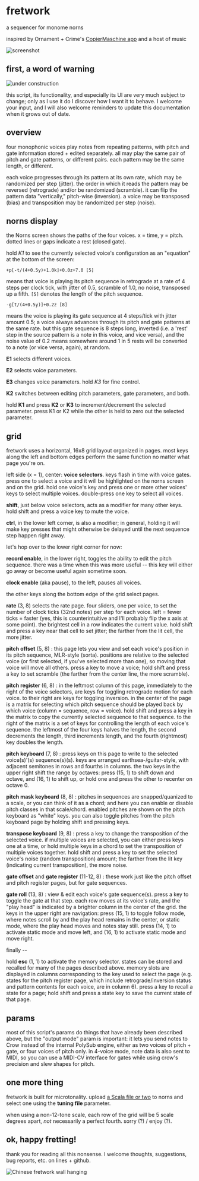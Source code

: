 # fretwork

a sequencer for monome norns

inspired by Ornament + Crime's [CopierMaschine app](https://ornament-and-cri.me/user-manual-v1_3/#anchor-copiermaschine) and a host of music

![screenshot](https://synthetiv.github.io/fretwork/screenshot-1.png)

## first, a word of warning

![under construction](https://synthetiv.github.io/fretwork/pika.gif)

this script, its functionality, and especially its UI are very much subject to change; only as I use it do I discover how I want it to behave. I welcome your input, and I will also welcome reminders to update this documentation when it grows out of date.

## overview

four monophonic voices play notes from repeating patterns, with pitch and gate information stored + edited separately. all may play the same pair of pitch and gate patterns, or different pairs. each pattern may be the same length, or different.

each voice progresses through its pattern at its own rate, which may be randomized per step (jitter). the order in which it reads the pattern may be reversed (retrograde) and/or be randomized (scramble). it can flip the pattern data "vertically," pitch-wise (inversion). a voice may be transposed (bias) and transposition may be randomized per step (noise).

## norns display

the Norns screen shows the paths of the four voices. x = time, y = pitch. dotted lines or gaps indicate a rest (closed gate).

hold *K1* to see the currently selected voice's configuration as an "equation" at the bottom of the screen:
```
+p[-t/(4+0.5y)+1.0k]+0.0z+7.0 [5]
```
means that voice is playing its pitch sequence in retrograde at a rate of 4 steps per clock tick, with jitter of 0.5, scramble of 1.0, no noise, transposed up a fifth. `[5]` denotes the length of the pitch sequence.
```
-g[t/(4+0.5y)]+0.2z [8]
```
means the voice is playing its gate sequence at 4 steps/tick with jitter amount 0.5; a voice always advances through its pitch and gate patterns at the same rate. but this gate sequence is 8 steps long, inverted (i.e. a 'rest' step in the source pattern is a note in this voice, and vice versa), and the noise value of 0.2 means somewhere around 1 in 5 rests will be converted to a note (or vice versa, again), at random.

**E1** selects different voices.

**E2** selects voice parameters.

**E3** changes voice parameters. hold *K3* for fine control.

**K2** switches between editing pitch parameters, gate parameters, and both.

hold **K1** and press **K2** or **K3** to increment/decrement the selected parameter. press K1 or K2 while the other is held to zero out the selected parameter.

## grid

fretwork uses a horizontal, 16x8 grid layout organized in pages. most keys along the left and bottom edges perform the same function no matter what page you're on.

left side (x = 1), center: **voice selectors**. keys flash in time with voice gates. press one to select a voice and it will be highlighted on the norns screen and on the grid. hold one voice's key and press one or more other voices' keys to select multiple voices. double-press one key to select all voices.

**shift**, just below voice selectors, acts as a modifier for many other keys. hold shift and press a voice key to mute the voice.

**ctrl**, in the lower left corner, is also a modifier; in general, holding it will make key presses that might otherwise be delayed until the next sequence step happen right away.

let's hop over to the lower right corner for now:

**record enable**, in the lower right, toggles the ability to edit the pitch sequence. there was a time when this was more useful -- this key will either go away or become useful again sometime soon.

**clock enable** (aka pause), to the left, pauses all voices.

the other keys along the bottom edge of the grid select pages.

**rate** (3, 8) selects the rate page. four sliders, one per voice, to set the number of clock ticks (32nd notes) per step for each voice. left = fewer ticks = faster (yes, this is counterintuitive and I'll probably flip the x axis at some point). the brightest cell in a row indicates the current value. hold shift and press a key near that cell to set jitter; the farther from the lit cell, the more jitter.

**pitch offset** (5, 8) : this page lets you view and set each voice's position in its pitch sequence, MLR-style (sorta). positions are relative to the selected voice (or first selected, if you've selected more than one), so moving that voice will move all others. press a key to move a voice; hold shift and press a key to set scramble (the farther from the center line, the more scramble).

**pitch register** (6, 8) : in the leftmost column of this page, immediately to the right of the voice selectors, are keys for toggling retrograde motion for each voice. to their right are keys for toggling inversion. in the center of the page is a matrix for selecting which pitch sequence should be played back by which voice (column = sequence, row = voice). hold shift and press a key in the matrix to copy the currently selected sequence to that sequence. to the right of the matrix is a set of keys for controlling the length of each voice's sequence. the leftmost of the four keys halves the length, the second decrements the length, third increments length, and the fourth (rightmost) key doubles the length.

**pitch keyboard** (7, 8) : press keys on this page to write to the selected voice(s)'(s) sequence(s)(s). keys are arranged earthsea-/guitar-style, with adjacent semitones in rows and fourths in columns. the two keys in the upper right shift the range by octaves: press (15, 1) to shift down and octave, and (16, 1) to shift up, or hold one and press the other to recenter on octave 0.

**pitch mask keyboard** (8, 8) : pitches in sequences are snapped/quanized to a scale, or you can think of it as a chord; and here you can enable or disable pitch classes in that scale/chord. enabled pitches are shown on the pitch keyboard as "white" keys. you can also toggle pitches from the pitch keyboard page by holding shift and pressing keys.

**transpose keyboard** (9, 8) : press a key to change the transposition of the selected voice. if multiple voices are selected, you can either press keys one at a time, or hold multiple keys in a chord to set the transposition of multiple voices together. hold shift and press a key to set the selected voice's noise (random transposition) amount; the farther from the lit key (indicating current transposition), the more noise.

**gate offset** and **gate register** (11-12, 8) : these work just like the pitch offset and pitch register pages, but for gate sequences.

**gate roll** (13, 8) : view & edit each voice's gate sequence(s). press a key to toggle the gate at that step. each row moves at its voice's rate, and the "play head" is indicated by a brighter column in the center of the grid. the keys in the upper right are navigation: press (15, 1) to toggle follow mode, where notes scroll by and the play head remains in the center, or static mode, where the play head moves and notes stay still. press (14, 1) to activate static mode and move left, and (16, 1) to activate static mode and move right.

finally --

hold **esc** (1, 1) to activate the memory selector. states can be stored and recalled for many of the pages described above. memory slots are displayed in columns corresponding to the key used to select the page (e.g. states for the pitch register page, which include retrograde/inversion status and pattern contents for each voice, are in column 6). press a key to recall a state for a page; hold shift and press a state key to save the current state of that page.

## params

most of this script's params do things that have already been described above, but the "output mode" param is important: it lets you send notes to Crow instead of the internal PolySub engine, either as two voices of pitch + gate, or four voices of pitch only. in 4-voice mode, note data is also sent to MIDI, so you can use a MIDI-CV interface for gates while using crow's precision and slew shapes for pitch.

## one more thing

fretwork is built for microtonality. upload [a Scala file or two](http://www.huygens-fokker.org/scala/downloads.html#scales) to norns and select one using the **tuning file** parameter. 

when using a non-12-tone scale, each row of the grid will be 5 scale degrees apart, _not_ necessarily a perfect fourth. sorry (?) / enjoy (?).

## ok, happy fretting!

thank you for reading all this nonsense. I welcome thoughts, suggestions, bug reports, etc. on lines + github.

![Chinese fretwork wall hanging](https://synthetiv.github.io/fretwork/chinese-fretwork.jpg)
